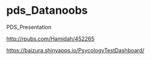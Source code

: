 # pds_Datanoobs
PDS_Presentation

http://rpubs.com/Hamidah/452265

https://baizura.shinyapps.io/PsycologyTestDashboard/

